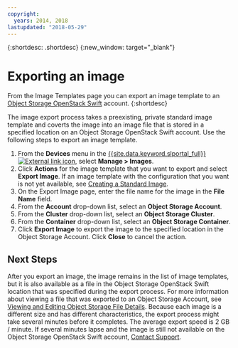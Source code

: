 ```yaml
---
copyright:
  years: 2014, 2018
lastupdated: "2018-05-29"
---
```


{:shortdesc: .shortdesc}
{:new_window: target="_blank"}

# Exporting an image

From the Image Templates page you can export an image template to an [Object Storage OpenStack Swift](/docs/infrastructure/objectstorage-swift/index.html) account. 
{:shortdesc}

The image export process takes a preexisting, private standard image template and coverts the image into an 
image file that is stored in a specified location on an Object Storage OpenStack Swift account. Use the following steps to export an image template.

1. From the **Devices** menu in the [{{site.data.keyword.slportal_full}} ![External link icon](../../icons/launch-glyph.svg "External link icon")](https://control.softlayer.com/), select **Manage > Images**.
2. Click **Actions** for the image template that you want to export and select **Export Image**. If an image template with the configuration that you want is not yet 
available, see [Creating a Standard Image](create-standard-image.html).
3. On the Export Image page, enter the file name for the image in the **File Name** field.
5. From the **Account** drop-down list, select an **Object Storage Account**.
6. From the **Cluster** drop-down list, select an **Object Storage Cluster**.
7. From the **Container** drop-down list, select an **Object Storage Container**.
8. Click **Export Image** to export the image to the specified location in the Object Storage Account. Click **Close** to cancel 
the action.

## Next Steps

After you export an image, the image remains in the list of image templates, but it is also available as a file in the Object Storage OpenStack Swift location that was specified during the export process. For more information about viewing a file that was
exported to an Object Storage Account, see [Viewing and Editing Object Storage File Details](/docs/infrastructure/objectstorage-swift/view-and-edit-object-storage-file-details.html). Because each image is a different size and has different characteristics, the export process might 
take several minutes before it completes. The average export speed is 2 GB / minute. If several minutes lapse and the image is still not 
available on the Object Storage OpenStack Swift account, [Contact Support](/docs/get-support/howtogetsupport.html).

